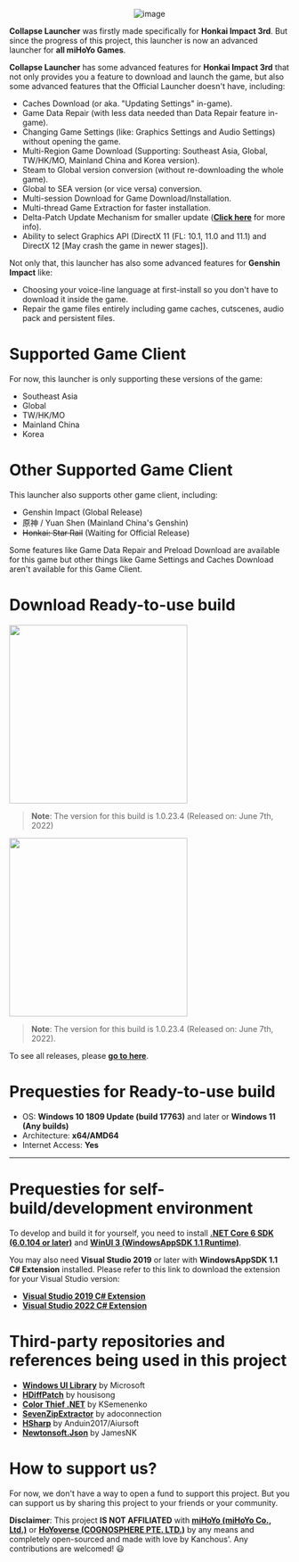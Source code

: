 <p align="center">
  <img alt="image" src="https://raw.githubusercontent.com/neon-nyan/CollapseLauncher-Page/main/images/header_github.webp"><br/>
</p>

**Collapse Launcher** was firstly made specifically for **Honkai Impact 3rd**. But since the progress of this project, this launcher is now an advanced launcher for **all miHoYo Games**.

**Collapse Launcher** has some advanced features for **Honkai Impact 3rd** that not only provides you a feature to download and launch the game, but also some advanced features that the Official Launcher doesn't have, including:
* Caches Download (or aka. "Updating Settings" in-game).
* Game Data Repair (with less data needed than Data Repair feature in-game).
* Changing Game Settings (like: Graphics Settings and Audio Settings) without opening the game.
* Multi-Region Game Download (Supporting: Southeast Asia, Global, TW/HK/MO, Mainland China and Korea version).
* Steam to Global version conversion (without re-downloading the whole game).
* Global to SEA version (or vice versa) conversion.
* Multi-session Download for Game Download/Installation.
* Multi-thread Game Extraction for faster installation.
* Delta-Patch Update Mechanism for smaller update ([**Click here**](https://github.com/neon-nyan/CollapseLauncher/wiki/Update-Game-Region-with-Delta-Patch) for more info).
* Ability to select Graphics API (DirectX 11 (FL: 10.1, 11.0 and 11.1) and DirectX 12 [May crash the game in newer stages]).

Not only that, this launcher has also some advanced features for **Genshin Impact** like:
* Choosing your voice-line language at first-install so you don't have to download it inside the game.
* Repair the game files entirely including game caches, cutscenes, audio pack and persistent files.

# Supported Game Client
For now, this launcher is only supporting these versions of the game:
* Southeast Asia
* Global
* TW/HK/MO
* Mainland China
* Korea

# Other Supported Game Client
This launcher also supports other game client, including:
* Genshin Impact (Global Release)
* 原神 / Yuan Shen (Mainland China's Genshin)
* ~~Honkai: Star Rail~~ (Waiting for Official Release)

Some features like Game Data Repair and Preload Download are available for this game but other things like Game Settings and Caches Download aren't available for this Game Client.

# Download Ready-to-use build
[<img src="https://user-images.githubusercontent.com/30566970/172445052-b0e62327-1d2e-4663-bc0f-af50c7f23615.svg" width="320"/>](https://github.com/neon-nyan/CollapseLauncher/releases/download/CL-v1.0.23.4-stable/CL-1.0.23.4_Installer.exe)
> **Note**: The version for this build is 1.0.23.4 (Released on: June 7th, 2022)

[<img src="https://user-images.githubusercontent.com/30566970/172445153-d098de0d-1236-4124-8e13-05000b374eb6.svg" width="320"/>](https://github.com/neon-nyan/CollapseLauncher/releases/download/CL-v1.0.23.4-pre/CL-1.0.23.4-preview_Installer.exe)
> **Note**: The version for this build is 1.0.23.4 (Released on: June 7th, 2022).

To see all releases, please [**go to here**](https://github.com/neon-nyan/CollapseLauncher/releases).

# Prequesties for Ready-to-use build
- OS: **Windows 10 1809 Update (build 17763)** and later or **Windows 11 (Any builds)**
- Architecture: **x64/AMD64**
- Internet Access: **Yes**

***

# Prequesties for self-build/development environment
To develop and build it for yourself, you need to install [**.NET Core 6 SDK (6.0.104 or later)**](https://dotnet.microsoft.com/en-us/download/dotnet/6.0) and [**WinUI 3 (WindowsAppSDK 1.1 Runtime)**](https://aka.ms/windowsappsdk/1.1/latest/windowsappruntimeinstall-1.1-x64.exe).

You may also need **Visual Studio 2019** or later with **WindowsAppSDK 1.1 C# Extension** installed.
Please refer to this link to download the extension for your Visual Studio version:
- [**Visual Studio 2019 C# Extension**](https://aka.ms/windowsappsdk/1.1/1.1.0/vsix-2019-cs)
- [**Visual Studio 2022 C# Extension**](https://aka.ms/windowsappsdk/1.1/1.1.0/vsix-2022-cs)

# Third-party repositories and references being used in this project
- [**Windows UI Library**](https://github.com/microsoft/microsoft-ui-xaml) by Microsoft
- [**HDiffPatch**](https://github.com/sisong/HDiffPatch) by housisong
- [**Color Thief .NET**](https://github.com/KSemenenko/ColorThief) by KSemenenko
- [**SevenZipExtractor**](https://github.com/neon-nyan/SevenZipExtractor) by adoconnection
- [**HSharp**](https://github.com/Anduin2017/HSharp) by Anduin2017/Aiursoft
- [**Newtonsoft.Json**](https://github.com/JamesNK/Newtonsoft.Json) by JamesNK

# How to support us?
For now, we don't have a way to open a fund to support this project. But you can support us by sharing this project to your friends or your community.

**Disclaimer**: This project **IS NOT AFFILIATED** with [**miHoYo (miHoYo Co., Ltd.)**](https://www.mihoyo.com/) or [**HoYoverse (COGNOSPHERE PTE. LTD.)**](https://www.hoyoverse.com/en-us) by any means and completely open-sourced and made with love by Kanchous'. Any contributions are welcomed! 😃
